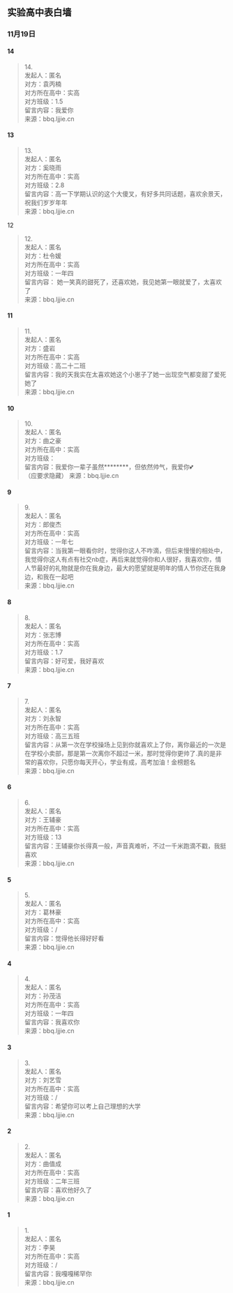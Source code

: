 ## 实验高中表白墙
### 11月19日
#### 14
> 14.<br>
> 发起人：匿名<br>
>对方：袁丙楠<br>
>对方所在高中：实高<br>
>对方班级：1.5<br>
>留言内容：我爱你<br>
>来源：bbq.ljjie.cn
>
#### 13
> 13.<br>
> 发起人：匿名<br>
>对方：奚晓雨<br>
>对方所在高中：实高<br>
>对方班级：2.8<br>
>留言内容：高一下学期认识的这个大傻叉，有好多共同话题，喜欢余景天，祝我们岁岁年年<br>
>来源：bbq.ljjie.cn

12
> 12.<br>
> 发起人：匿名<br>
>对方：杜令媛<br>
>对方所在高中：实高<br>
>对方班级：一年四<br>
>留言内容：
她一笑真的甜死了，还喜欢她，我见她第一眼就爱了，太喜欢了<br>
>来源：bbq.ljjie.cn


#### 11
> 11.<br>
> 发起人：匿名<br>
>对方：盛岩<br>
>对方所在高中：实高<br>
>对方班级：高二十二班<br>
>留言内容：我的天我实在太喜欢她这个小崽子了她一出现空气都变甜了爱死她了<br>
>来源：bbq.ljjie.cn

#### 10
> 10.<br>
> 发起人：匿名<br>
>对方：曲之豪<br>
>对方所在高中：实高<br>
>对方班级：<br>
>留言内容：我爱你一辈子虽然********，但依然帅气，我爱你💕<br>
>（应要求隐藏）
>来源：bbq.ljjie.cn

#### 9
> 9.<br>
> 发起人：匿名<br>
>对方：郎俊杰<br>
>对方所在高中：实高<br>
>对方班级：一年七<br>
>留言内容：当我第一眼看你时，觉得你这人不咋滴，但后来慢慢的相处中，我觉得你这人有点有社交nb症，再后来就觉得你和人很好，我喜欢你，情人节最好的礼物就是你在我身边，最大的愿望就是明年的情人节你还在我身边，和我在一起吧<br>
>来源：bbq.ljjie.cn

#### 8
> 8.<br>
> 发起人：匿名<br>
>对方：张志博<br>
>对方所在高中：实高<br>
>对方班级：1.7<br>
>留言内容：好可爱，我好喜欢<br>
>来源：bbq.ljjie.cn

#### 7
> 7.<br>
> 发起人：匿名<br>
>对方：刘永智<br>
>对方所在高中：实高<br>
>对方班级：高三五班<br>
>留言内容：从第一次在学校操场上见到你就喜欢上了你，离你最近的一次是在学校小卖部，那是第一次离你不超过一米，那时觉得你更帅了.真的是非常的喜欢你，只愿你每天开心，学业有成，高考加油！金榜题名<br>
>来源：bbq.ljjie.cn

#### 6
> 6.<br>
> 发起人：匿名<br>
>对方：王辅豪<br>
>对方所在高中：实高<br>
>对方班级：13<br>
>留言内容：王辅豪你长得真一般，声音真难听，不过一千米跑滴不戳，我挺喜欢<br>
>来源：bbq.ljjie.cn

#### 5
> 5.<br>
> 发起人：匿名<br>
>对方：葛林豪<br>
>对方所在高中：实高<br>
>对方班级：/<br>
>留言内容：觉得他长得好好看<br>
>来源：bbq.ljjie.cn

#### 4
> 4.<br>
> 发起人：匿名<br>
>对方：孙茂洁<br>
>对方所在高中：实高<br>
>对方班级：一年四<br>
>留言内容：我喜欢你<br>
>来源：bbq.ljjie.cn

#### 3
> 3.<br>
> 发起人：匿名<br>
>对方：刘艺雪<br>
>对方所在高中：实高<br>
>对方班级：/<br>
>留言内容：希望你可以考上自己理想的大学<br>
>来源：bbq.ljjie.cn

#### 2
> 2.<br>
> 发起人：匿名<br>
>对方：曲值成<br>
>对方所在高中：实高<br>
>对方班级：二年三班<br>
>留言内容：喜欢他好久了<br>
>来源：bbq.ljjie.cn

#### 1
> 1.<br>
> 发起人：匿名<br>
>对方：李昊<br>
>对方所在高中：实高<br>
>对方班级：/<br>
>留言内容：我嘎嘎稀罕你<br>
>来源：bbq.ljjie.cn
